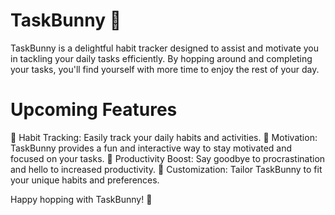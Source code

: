 # TaskBunny 🐰
TaskBunny is a delightful habit tracker designed to assist and motivate you in tackling your daily tasks efficiently. By hopping around and completing your tasks, you'll find yourself with more time to enjoy the rest of your day.

# Upcoming Features
📅 Habit Tracking: Easily track your daily habits and activities.
🎯 Motivation: TaskBunny provides a fun and interactive way to stay motivated and focused on your tasks.
🚀 Productivity Boost: Say goodbye to procrastination and hello to increased productivity.
🌈 Customization: Tailor TaskBunny to fit your unique habits and preferences.

Happy hopping with TaskBunny! 🐇
